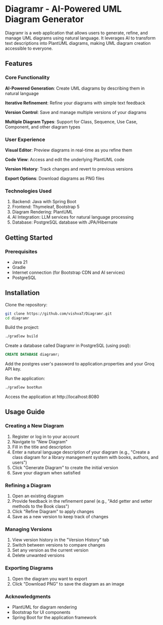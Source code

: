 # Diagramr - AI-Powered UML Diagram Generator

Diagramr is a web application that allows users to generate, refine, and manage UML diagrams using natural language. It leverages AI to transform text descriptions into PlantUML diagrams, making UML diagram creation accessible to everyone.

## Features

### Core Functionality

**AI-Powered Generation**: Create UML diagrams by describing them in natural language

**Iterative Refinement**: Refine your diagrams with simple text feedback

**Version Control**: Save and manage multiple versions of your diagrams

**Multiple Diagram Types**: Support for Class, Sequence, Use Case, Component, and other diagram types

### User Experience

**Visual Editor**: Preview diagrams in real-time as you refine them

**Code View**: Access and edit the underlying PlantUML code

**Version History**: Track changes and revert to previous versions

**Export Options**: Download diagrams as PNG files

### Technologies Used

1. Backend: Java with Spring Boot
2. Frontend: Thymeleaf, Bootstrap 5
3. Diagram Rendering: PlantUML
4. AI Integration: LLM services for natural language processing
5. Database: PostgreSQL database with JPA/Hibernate

## Getting Started

### Prerequisites

- Java 21
- Gradle
- Internet connection (for Bootstrap CDN and AI services)
- PostgreSQL

## Installation

Clone the repository:

```bash
git clone https://github.com/vishva7/Diagramr.git
cd diagramr
```

Build the project:

```bash
./gradlew build
```

Create a database called Diagramr in PostgreSQL (using psql):

```sql
CREATE DATABASE diagramr;
```

Add the postgres user's password to application.properties and your Groq API key.

Run the application:

```bash
./gradlew bootRun
```

Access the application at http://localhost:8080

## Usage Guide

### Creating a New Diagram

1. Register or log in to your account
2. Navigate to "New Diagram"
3. Fill in the title and description
4. Enter a natural language description of your diagram (e.g., "Create a class diagram for a library management system with books, authors, and users")
5. Click "Generate Diagram" to create the initial version
6. Save your diagram when satisfied

### Refining a Diagram

1. Open an existing diagram
2. Provide feedback in the refinement panel (e.g., "Add getter and setter methods to the Book class")
3. Click "Refine Diagram" to apply changes
4. Save as a new version to keep track of changes

### Managing Versions

1. View version history in the "Version History" tab
2. Switch between versions to compare changes
3. Set any version as the current version
4. Delete unwanted versions

### Exporting Diagrams

1. Open the diagram you want to export
2. Click "Download PNG" to save the diagram as an image

### Acknowledgments

- PlantUML for diagram rendering
- Bootstrap for UI components
- Spring Boot for the application framework
